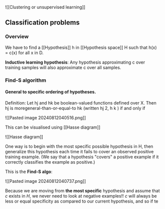 
![[Clustering or unsupervised learning]]

## Classification problems

### Overview

We have to find a [[Hypothesis]] h in [[Hypothesis space]] H such that h(x) = c(x) for all x in D.

**Inductive learning hypothesis**: Any hypothesis approximating c over training samples will also approximate c over all samples.

### Find-S algorithm

#### General to specific ordering of hypotheses.

Definition: Let hj and hk be boolean-valued functions defined over X. Then hj is
moregeneral-than-or-equal-to hk (written hj 2, h k ) if and only if

![[Pasted image 20240812040516.png]]

This can be visualised using [[Hasse diagram]]

![[Hasse diagram]]

 One way is to begin
with the most specific possible hypothesis in H, then generalize this hypothesis
each time it fails to cover an observed positive training example. (We say that
a hypothesis "covers" a positive example if it correctly classifies the example as
positive.)

This is the **Find-S algo**:

![[Pasted image 20240812040737.png]]

Because we are moving from **the most specific** hypothesis and assume that $c$ exists in $H$, we never need to look at negative examples!! $c$ will always be less or equal specificity as compared to our current hypothesis, and so if te
